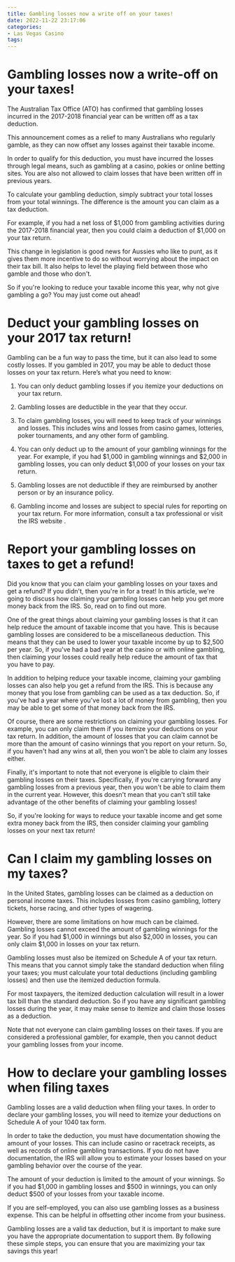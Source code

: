 ```yaml
---
title: Gambling losses now a write off on your taxes!
date: 2022-11-22 23:17:06
categories:
- Las Vegas Casino
tags:
---
```



#  Gambling losses now a write-off on your taxes!

The Australian Tax Office (ATO) has confirmed that gambling losses incurred in the 2017-2018 financial year can be written off as a tax deduction.

This announcement comes as a relief to many Australians who regularly gamble, as they can now offset any losses against their taxable income.

In order to qualify for this deduction, you must have incurred the losses through legal means, such as gambling at a casino, pokies or online betting sites. You are also not allowed to claim losses that have been written off in previous years.

To calculate your gambling deduction, simply subtract your total losses from your total winnings. The difference is the amount you can claim as a tax deduction.

For example, if you had a net loss of $1,000 from gambling activities during the 2017-2018 financial year, then you could claim a deduction of $1,000 on your tax return.

This change in legislation is good news for Aussies who like to punt, as it gives them more incentive to do so without worrying about the impact on their tax bill. It also helps to level the playing field between those who gamble and those who don't.

So if you're looking to reduce your taxable income this year, why not give gambling a go? You may just come out ahead!

#  Deduct your gambling losses on your 2017 tax return!

Gambling can be a fun way to pass the time, but it can also lead to some costly losses. If you gambled in 2017, you may be able to deduct those losses on your tax return. Here’s what you need to know:

1. You can only deduct gambling losses if you itemize your deductions on your tax return.

2. Gambling losses are deductible in the year that they occur.

3. To claim gambling losses, you will need to keep track of your winnings and losses. This includes wins and losses from casino games, lotteries, poker tournaments, and any other form of gambling.

4. You can only deduct up to the amount of your gambling winnings for the year. For example, if you had $1,000 in gambling winnings and $2,000 in gambling losses, you can only deduct $1,000 of your losses on your tax return.

5. Gambling losses are not deductible if they are reimbursed by another person or by an insurance policy.

6. Gambling income and losses are subject to special rules for reporting on your tax return. For more information, consult a tax professional or visit the IRS website .

#  Report your gambling losses on taxes to get a refund!

Did you know that you can claim your gambling losses on your taxes and get a refund? If you didn't, then you're in for a treat! In this article, we're going to discuss how claiming your gambling losses can help you get more money back from the IRS. So, read on to find out more.

One of the great things about claiming your gambling losses is that it can help reduce the amount of taxable income that you have. This is because gambling losses are considered to be a miscellaneous deduction. This means that they can be used to lower your taxable income by up to $2,500 per year. So, if you've had a bad year at the casino or with online gambling, then claiming your losses could really help reduce the amount of tax that you have to pay.

In addition to helping reduce your taxable income, claiming your gambling losses can also help you get a refund from the IRS. This is because any money that you lose from gambling can be used as a tax deduction. So, if you've had a year where you've lost a lot of money from gambling, then you may be able to get some of that money back from the IRS.

Of course, there are some restrictions on claiming your gambling losses. For example, you can only claim them if you itemize your deductions on your tax return. In addition, the amount of losses that you can claim cannot be more than the amount of casino winnings that you report on your return. So, if you haven't had any wins at all, then you won't be able to claim any losses either.

Finally, it's important to note that not everyone is eligible to claim their gambling losses on their taxes. Specifically, if you're carrying forward any gambling losses from a previous year, then you won't be able to claim them in the current year. However, this doesn't mean that you can't still take advantage of the other benefits of claiming your gambling losses!

So, if you're looking for ways to reduce your taxable income and get some extra money back from the IRS, then consider claiming your gambling losses on your next tax return!

#  Can I claim my gambling losses on my taxes?

In the United States, gambling losses can be claimed as a deduction on personal income taxes. This includes losses from casino gambling, lottery tickets, horse racing, and other types of wagering.

However, there are some limitations on how much can be claimed. Gambling losses cannot exceed the amount of gambling winnings for the year. So if you had $1,000 in winnings but also $2,000 in losses, you can only claim $1,000 in losses on your tax return.

Gambling losses must also be itemized on Schedule A of your tax return. This means that you cannot simply take the standard deduction when filing your taxes; you must calculate your total deductions (including gambling losses) and then use the itemized deduction formula.

For most taxpayers, the itemized deduction calculation will result in a lower tax bill than the standard deduction. So if you have any significant gambling losses during the year, it may make sense to itemize and claim those losses as a deduction.

Note that not everyone can claim gambling losses on their taxes. If you are considered a professional gambler, for example, then you cannot deduct your gambling losses from your income.

#  How to declare your gambling losses when filing taxes

Gambling losses are a valid deduction when filing your taxes. In order to declare your gambling losses, you will need to itemize your deductions on Schedule A of your 1040 tax form.

In order to take the deduction, you must have documentation showing the amount of your losses. This can include casino or racetrack receipts, as well as records of online gambling transactions. If you do not have documentation, the IRS will allow you to estimate your losses based on your gambling behavior over the course of the year.

The amount of your deduction is limited to the amount of your winnings. So if you had $1,000 in gambling losses and $500 in winnings, you can only deduct $500 of your losses from your taxable income.

If you are self-employed, you can also use gambling losses as a business expense. This can be helpful in offsetting other income from your business.

Gambling losses are a valid tax deduction, but it is important to make sure you have the appropriate documentation to support them. By following these simple steps, you can ensure that you are maximizing your tax savings this year!